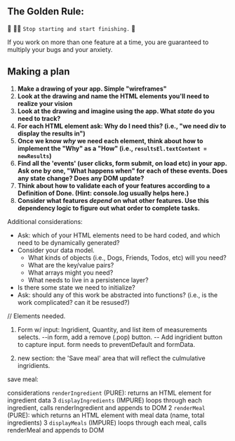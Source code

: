 ## The Golden Rule: 

🦸 🦸‍♂️ `Stop starting and start finishing.` 🏁

If you work on more than one feature at a time, you are guaranteed to multiply your bugs and your anxiety.

## Making a plan

1) **Make a drawing of your app. Simple "wireframes"** 
1) **Look at the drawing and name the HTML elements you'll need to realize your vision**
1) **Look at the drawing and imagine using the app. What _state_ do you need to track?** 
1) **For each HTML element ask: Why do I need this? (i.e., "we need div to display the results in")** 
1) **Once we know _why_ we need each element, think about how to implement the "Why" as a "How" (i.e., `resultsEl.textContent = newResults`)**
1) **Find all the 'events' (user clicks, form submit, on load etc) in your app. Ask one by one, "What happens when" for each of these events. Does any state change? Does any DOM update?**
1) **Think about how to validate each of your features according to a Definition of Done. (Hint: console.log usually helps here.)**
1) **Consider what features _depend_ on what other features. Use this dependency logic to figure out what order to complete tasks.**

Additional considerations:
- Ask: which of your HTML elements need to be hard coded, and which need to be dynamically generated?
- Consider your data model. 
  - What kinds of objects (i.e., Dogs, Friends, Todos, etc) will you need? 
  - What are the key/value pairs? 
  - What arrays might you need? 
  - What needs to live in a persistence layer?
- Is there some state we need to initialize?
- Ask: should any of this work be abstracted into functions? (i.e., is the work complicated? can it be resused?)





// Elements needed.

1) Form w/ input: Ingridient, Quantity, and list item of measurements selects. 
--in form, add a remove (.pop) button. 
-- Add ingridient button to capture input. 
form needs to preventDefault and formData.

2) new section: the 'Save meal' area that will reflect the culmulative ingridients. 

save meal:

considerations
`renderIngredient` (PURE): returns an HTML element for ingredient data	3
`displayIngredients` (IMPURE) loops through each ingredient, calls renderIngredient and appends to DOM	2
`renderMeal` (PURE): which returns an HTML element with meal data (name, total ingredients)	3
`displayMeals` (IMPURE) loops through each meal, calls renderMeal and appends to DOM